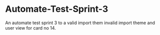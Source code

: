 # Automate-Test-Sprint-3
An automate test sprint 3 to a valid import them invalid import theme and user view for card no 14.

